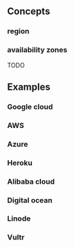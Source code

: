 
## Concepts

### region
###  availability zones
TODO


## Examples

### Google cloud

### AWS

### Azure

### Heroku

### Alibaba cloud


### Digital ocean

### Linode

### Vultr